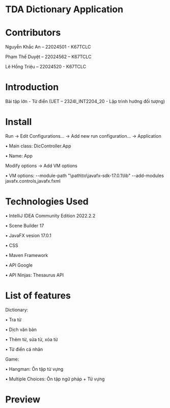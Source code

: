 # TDA Dictionary Application

# Contributors

Nguyễn Khắc An – 22024501 - K67TCLC

Phạm Thế Duyệt – 22024562 – K67TCLC

Lê Hồng Triệu – 22024520 - K67TCLC

# Introduction

Bài tập lớn - Từ điển (UET – 2324I_INT2204_20 - Lập trình hướng đối tượng)

# Install

Run -> Edit Configurations... -> Add new run configuration... -> Application

•	Main class: DicController.App

•	Name: App

Modify options -> Add VM options

•	VM options: --module-path "\path\to\javafx-sdk-17.0.1\lib" --add-modules javafx.controls,javafx.fxml

# Technologies Used

•	IntelliJ IDEA Community Edition 2022.2.2

•	Scene Builder 17

•	JavaFX vesion 17.0.1

•	CSS

•	Maven Framework

•	API Google

•	API Ninjas: Thesaurus API

# List of features

Dictionary:

•	Tra từ

•	Dịch văn bản

•	Thêm từ, sửa từ, xóa từ

•	Từ điển cá nhân

Game:

•	Hangman: Ôn tập từ vựng

•	Multiple Choices: Ôn tập ngữ pháp + Từ vựng

# Preview

